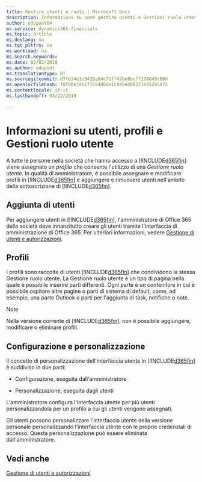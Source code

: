 ```yaml
---
title: Gestire utenti e ruoli | Microsoft Docs
description: Informazioni su come gestire utenti e Gestioni ruolo utente in Finance and Operations, Business edition.
author: edupont04
ms.service: dynamics365-financials
ms.topic: article
ms.devlang: na
ms.tgt_pltfrm: na
ms.workload: na
ms.search.keywords: 
ms.date: 03/02/2018
ms.author: edupont
ms.translationtype: HT
ms.sourcegitcommit: d7fb34e1c9428a64c71ff47be8bcff174649c00d
ms.openlocfilehash: f8f00e7db1f7594d66e1cae5ed98271e25295472
ms.contentlocale: it-it
ms.lasthandoff: 03/22/2018

---
```

# <a name="understanding-users-profiles-and-role-centers"></a>Informazioni su utenti, profili e Gestioni ruolo utente
A tutte le persone nella società che hanno accesso a [!INCLUDE[d365fin](includes/d365fin_md.md)] viene assegnato un *profilo* che consente l'utilizzo di una *Gestione ruolo utente*. In qualità di amministratore, è possibile assegnare e modificare profili in [!INCLUDE[d365fin](includes/d365fin_md.md)] e aggiungere e rimuovere utenti nell'ambito della sottoscrizione di [!INCLUDE[d365fin](includes/d365fin_md.md)].  

## <a name="adding-users"></a>Aggiunta di utenti
Per aggiungere utenti in [!INCLUDE[d365fin](includes/d365fin_md.md)], l'amministratore di Office 365 della società deve innanzitutto creare gli utenti tramite l'interfaccia di amministrazione di Office 365. Per ulteriori informazioni, vedere [Gestione di utenti e autorizzazioni](ui-how-users-permissions.md).  

## <a name="profiles"></a>Profili
I profili sono raccolte di utenti [!INCLUDE[d365fin](includes/d365fin_md.md)] che condividono la stessa Gestione ruolo utente. La Gestione ruolo utente è un tipo di pagina nella quale è possibile inserire parti differenti. Ogni parte è un contenitore in cui è possibile ospitare altre pagine o parti di sistema di default, come, ad esempio, una parte Outlook o parti per l'aggiunta di task, notifiche o note.  

> [!NOTE]  
>  Nella versione corrente di [!INCLUDE[d365fin](includes/d365fin_md.md)], non è possibile aggiungere, modificare o eliminare profili.  

## <a name="configuration-and-personalization"></a>Configurazione e personalizzazione
Il concetto di personalizzazione dell'interfaccia utente in [!INCLUDE[d365fin](includes/d365fin_md.md)] è suddiviso in due parti:  

-   Configurazione, eseguita dall'amministratore  

-   Personalizzazione, eseguita dagli utenti  

L'amministratore configura l'interfaccia utente per più utenti personalizzandola per un profilo a cui gli utenti vengono assegnati.  

Gli utenti possono personalizzare l'interfaccia utente della versione personale personalizzando l'interfaccia utente con le proprie credenziali di accesso. Questa personalizzazione può essere eliminata dall'amministratore.  

## <a name="see-also"></a>Vedi anche  
[Gestione di utenti e autorizzazioni](ui-how-users-permissions.md)  
<!-- [Customize the User Interface](../customize-the-user-interface.md)   
 [Security Overview](../Security%20Overview.md)-->

